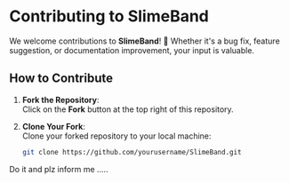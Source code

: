 # Contributing to SlimeBand

We welcome contributions to **SlimeBand**! 🎉 Whether it's a bug fix, feature suggestion, or documentation improvement, your input is valuable.

## How to Contribute

1. **Fork the Repository**:  
   Click on the **Fork** button at the top right of this repository.

2. **Clone Your Fork**:  
   Clone your forked repository to your local machine:
   ```bash
   git clone https://github.com/yourusername/SlimeBand.git
Do it and plz inform me .....
